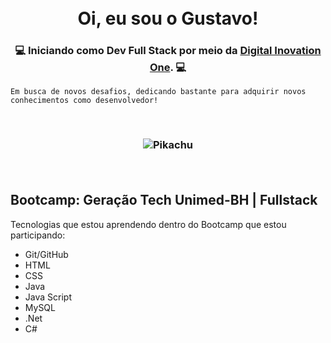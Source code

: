 <h1 align="center">  <br>
Oi, eu sou o Gustavo! 
  
  <br>
  <h3 align="center"> 
    
  💻 Iniciando como Dev Full Stack por meio da [Digital Inovation One](https://web.dio.me/users/gustavo_perdigao23?tab=achievements). 💻 
 <br>
  </h3>
  
  ```
  Em busca de novos desafios, dedicando bastante para adquirir novos conhecimentos como desenvolvedor!
 ```
  <br>
    </h3>
  
   <h3 align="center">
  
  ![Pikachu](https://pa1.narvii.com/6545/89f1e14806ffae9e301696386406908c3bb8b454_hq.gif)
  
  <br>
    
## Bootcamp: Geração Tech Unimed-BH | Fullstack   
 
   Tecnologias que estou aprendendo dentro do Bootcamp que estou participando: 
  * Git/GitHub
  * HTML
  * CSS
  * Java
  * Java Script
  * MySQL
  * .Net
  * C#
 
